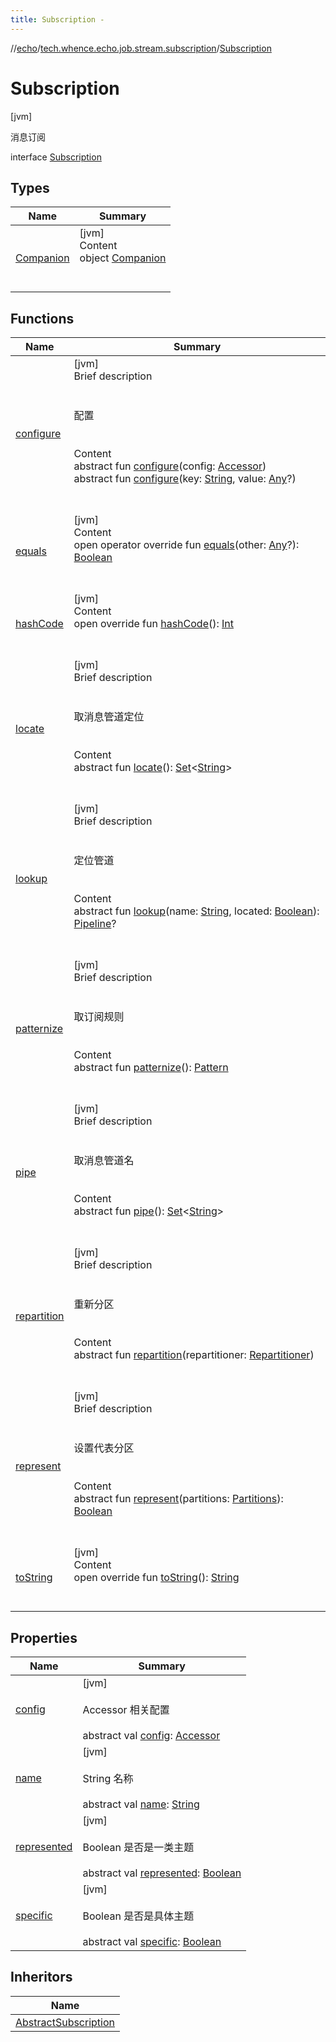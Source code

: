 ```yaml
---
title: Subscription -
---
```

//[echo](../../index.md)/[tech.whence.echo.job.stream.subscription](../index.md)/[Subscription](index.md)



# Subscription  
 [jvm] 

消息订阅

interface [Subscription](index.md)   


## Types  
  
|  Name|  Summary| 
|---|---|
| [Companion](-companion/index.md)| [jvm]  <br>Content  <br>object [Companion](-companion/index.md)  <br><br><br>


## Functions  
  
|  Name|  Summary| 
|---|---|
| [configure](configure.md)| [jvm]  <br>Brief description  <br><br><br>配置<br><br>  <br>Content  <br>abstract fun [configure](configure.md)(config: [Accessor](../../tech.whence.echo.container.accessor/-accessor/index.md))  <br>abstract fun [configure](configure.md)(key: [String](https://kotlinlang.org/api/latest/jvm/stdlib/kotlin/-string/index.html), value: [Any](https://kotlinlang.org/api/latest/jvm/stdlib/kotlin/-any/index.html)?)  <br><br><br>
| [equals](../../tech.whence.echo.webclient.response.exception/-response-unrecognized-exception/index.md#kotlin/Any/equals/#kotlin.Any?/PointingToDeclaration/)| [jvm]  <br>Content  <br>open operator override fun [equals](../../tech.whence.echo.webclient.response.exception/-response-unrecognized-exception/index.md#kotlin/Any/equals/#kotlin.Any?/PointingToDeclaration/)(other: [Any](https://kotlinlang.org/api/latest/jvm/stdlib/kotlin/-any/index.html)?): [Boolean](https://kotlinlang.org/api/latest/jvm/stdlib/kotlin/-boolean/index.html)  <br><br><br>
| [hashCode](../../tech.whence.echo.webclient.response.exception/-response-unrecognized-exception/index.md#kotlin/Any/hashCode/#/PointingToDeclaration/)| [jvm]  <br>Content  <br>open override fun [hashCode](../../tech.whence.echo.webclient.response.exception/-response-unrecognized-exception/index.md#kotlin/Any/hashCode/#/PointingToDeclaration/)(): [Int](https://kotlinlang.org/api/latest/jvm/stdlib/kotlin/-int/index.html)  <br><br><br>
| [locate](locate.md)| [jvm]  <br>Brief description  <br><br><br>取消息管道定位<br><br>  <br>Content  <br>abstract fun [locate](locate.md)(): [Set](https://kotlinlang.org/api/latest/jvm/stdlib/kotlin.collections/-set/index.html)<[String](https://kotlinlang.org/api/latest/jvm/stdlib/kotlin/-string/index.html)>  <br><br><br>
| [lookup](lookup.md)| [jvm]  <br>Brief description  <br><br><br>定位管道<br><br>  <br>Content  <br>abstract fun [lookup](lookup.md)(name: [String](https://kotlinlang.org/api/latest/jvm/stdlib/kotlin/-string/index.html), located: [Boolean](https://kotlinlang.org/api/latest/jvm/stdlib/kotlin/-boolean/index.html)): [Pipeline](../-pipeline/index.md)?  <br><br><br>
| [patternize](patternize.md)| [jvm]  <br>Brief description  <br><br><br>取订阅规则<br><br>  <br>Content  <br>abstract fun [patternize](patternize.md)(): [Pattern](https://docs.oracle.com/javase/8/docs/api/java/util/regex/Pattern.html)  <br><br><br>
| [pipe](pipe.md)| [jvm]  <br>Brief description  <br><br><br>取消息管道名<br><br>  <br>Content  <br>abstract fun [pipe](pipe.md)(): [Set](https://kotlinlang.org/api/latest/jvm/stdlib/kotlin.collections/-set/index.html)<[String](https://kotlinlang.org/api/latest/jvm/stdlib/kotlin/-string/index.html)>  <br><br><br>
| [repartition](repartition.md)| [jvm]  <br>Brief description  <br><br><br>重新分区<br><br>  <br>Content  <br>abstract fun [repartition](repartition.md)(repartitioner: [Repartitioner](../-repartitioner/index.md))  <br><br><br>
| [represent](represent.md)| [jvm]  <br>Brief description  <br><br><br>设置代表分区<br><br>  <br>Content  <br>abstract fun [represent](represent.md)(partitions: [Partitions](../-partitions/index.md)): [Boolean](https://kotlinlang.org/api/latest/jvm/stdlib/kotlin/-boolean/index.html)  <br><br><br>
| [toString](../../tech.whence.echo.webclient.response.exception/-response-unrecognized-exception/index.md#kotlin/Any/toString/#/PointingToDeclaration/)| [jvm]  <br>Content  <br>open override fun [toString](../../tech.whence.echo.webclient.response.exception/-response-unrecognized-exception/index.md#kotlin/Any/toString/#/PointingToDeclaration/)(): [String](https://kotlinlang.org/api/latest/jvm/stdlib/kotlin/-string/index.html)  <br><br><br>


## Properties  
  
|  Name|  Summary| 
|---|---|
| [config](index.md#tech.whence.echo.job.stream.subscription/Subscription/config/#/PointingToDeclaration/)|  [jvm] <br><br>Accessor 相关配置<br><br>abstract val [config](index.md#tech.whence.echo.job.stream.subscription/Subscription/config/#/PointingToDeclaration/): [Accessor](../../tech.whence.echo.container.accessor/-accessor/index.md)   <br>
| [name](index.md#tech.whence.echo.job.stream.subscription/Subscription/name/#/PointingToDeclaration/)|  [jvm] <br><br>String 名称<br><br>abstract val [name](index.md#tech.whence.echo.job.stream.subscription/Subscription/name/#/PointingToDeclaration/): [String](https://kotlinlang.org/api/latest/jvm/stdlib/kotlin/-string/index.html)   <br>
| [represented](index.md#tech.whence.echo.job.stream.subscription/Subscription/represented/#/PointingToDeclaration/)|  [jvm] <br><br>Boolean 是否是一类主题<br><br>abstract val [represented](index.md#tech.whence.echo.job.stream.subscription/Subscription/represented/#/PointingToDeclaration/): [Boolean](https://kotlinlang.org/api/latest/jvm/stdlib/kotlin/-boolean/index.html)   <br>
| [specific](index.md#tech.whence.echo.job.stream.subscription/Subscription/specific/#/PointingToDeclaration/)|  [jvm] <br><br>Boolean 是否是具体主题<br><br>abstract val [specific](index.md#tech.whence.echo.job.stream.subscription/Subscription/specific/#/PointingToDeclaration/): [Boolean](https://kotlinlang.org/api/latest/jvm/stdlib/kotlin/-boolean/index.html)   <br>


## Inheritors  
  
|  Name| 
|---|
| [AbstractSubscription](../-abstract-subscription/index.md)

